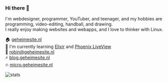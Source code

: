 ### Hi there 👋

I'm webdesigner, programmer, YouTuber, and teenager, and my hobbies are programming, video-editing, handball, and drawing.<br>
I really enjoy making websites and webapps, and I love to thinker with Linux.

🏠 [geheimesite.nl](http://geheimesite.nl)  
🌱 I'm currently learning [Elixir](https://elixir-lang.org) and [Phoenix LiveView](https://www.phoenixframework.org)   
💬 [robin@geheimesite.nl](mailto:robin@geheimesite.nl)  
⚡ [blog.geheimesite.nl](http://blog.geheimesite.nl)  
🔥 [micro.geheimesite.nl](http://micro.geheimesite.nl)  

![stats](https://github-readme-stats.vercel.app/api?username=RobinBoers&count_private=true&hide_title=true&hide_border=false&show_icons=true)

<!--
**RobinBoers/RobinBoers** is a ✨ _special_ ✨ repository because its `README.md` (this file) appears on your GitHub profile.

Here are some ideas to get you started:

- 🔭 I’m currently working on ...
- 🌱 I’m currently learning ...
- 👯 I’m looking to collaborate on ...
- 🤔 I’m looking for help with ...
- 💬 Ask me about ...
- 📫 How to reach me: ...
- 😄 Pronouns: ...
- ⚡ Fun fact: ...
-->
